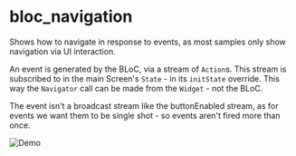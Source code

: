# bloc_navigation

Shows how to navigate in response to events, as most samples only show navigation via UI interaction.

An event is generated by the BLoC, via a stream of `Action`s. This stream is subscribed to in the 
main Screen's `State` - in its `initState` override. This way the `Navigator` call can be
made from the `Widget` - not the BLoC.

The event isn't a broadcast stream like the buttonEnabled stream, as for events we want them to be
single shot - so events aren't fired more than once.

![](https://github.com/nmwilk/flutter-architecture-minis/raw/master/demo.gif "Demo")
 